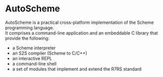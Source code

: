 <!-- This file is part of the 'AutoScheme' project.
     Copyright 2021 Steven Wiley <s.wiley@katchitek.com> 
     SPDX-License-Identifier: BSD-2-Clause
-->
# AutoScheme

AutoScheme is a practical cross-platform implementation of the Scheme programming language.  
It comprises a command-line application and an embeddable C library that provide the following:

- a Scheme interpreter
- an S2S compiler (Scheme to C/C++)
- an interactive REPL
- a command-line shell
- a set of modules that implement and extend the R7RS standard
